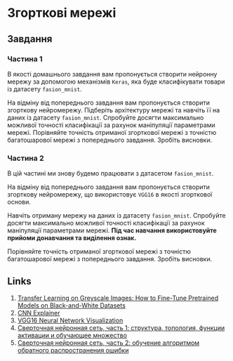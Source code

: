 # Згорткові мережі

## Завдання

### Частина 1

В якості домашнього завдання вам пропонується створити нейронну мережу за допомогою механізмів `Keras`, яка буде класифікувати товари із датасету `fasion_mnist`.

На відміну від попереднього завдання вам пропонується створити згорткову нейромережу. Підберіть архітектуру мережі та навчіть її на даних із датасету `fasion_mnist`. Спробуйте досягти максимально можливої точності класифікації за рахунок маніпуляції параметрами мережі. Порівняйте точність отриманої згорткової мережі з точністю багатошарової мережі з попереднього завдання. Зробіть висновки.

### Частина 2

В цій частині ми знову будемо працювати з датасетом `fasion_mnist`.

На відміну від попереднього завдання вам пропонується створити згорткову нейромережу, що використовує `VGG16` в якості згорткової основи.

Навчіть отриману мережу на даних із датасету `fasion_mnist`. Спробуйте досягти максимально можливої точності класифікації за рахунок маніпуляції параметрами мережі. **Під час навчання використовуйте прийоми донавчання та виділення ознак.**

Порівняйте точність отриманої згорткової мережі з точністю багатошарової мережі з попереднього завдання. Зробіть висновки.

## Links

1. [Transfer Learning on Greyscale Images: How to Fine-Tune Pretrained Models on Black-and-White Datasets](https://towardsdatascience.com/transfer-learning-on-greyscale-images-how-to-fine-tune-pretrained-models-on-black-and-white-9a5150755c7a)
2. [CNN Explainer](https://poloclub.github.io/cnn-explainer/)
3. [VGG16 Neural Network Visualization](https://www.youtube.com/watch?v=RNnKtNrsrmg&ab_channel=DenisDmitriev)
4. [Сверточная нейронная сеть, часть 1: структура, топология, функции активации и обучающее множество](https://habr.com/ru/articles/348000/)
5. [Сверточная нейронная сеть, часть 2: обучение алгоритмом обратного распространения ошибки](https://habr.com/ru/articles/348028/)